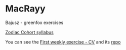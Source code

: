 # MacRayy
Bajusz - greenfox exercises

[Zodiac Cohort syllabus](https://github.com/greenfox-academy/zodiac-syllabus)

You can see the [First weekly exercise - CV](https://macrayy.github.io/) and its [ repo](https://www.google.com "Google's Homepage")

